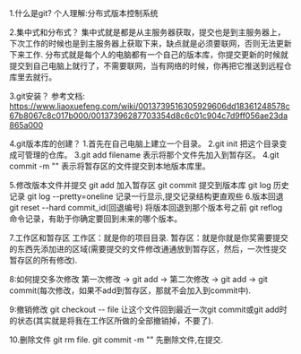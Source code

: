 1.什么是git?
	个人理解:分布式版本控制系统

2.集中式和分布式？
	集中式就是都是从主服务器获取，提交也是到主服务器上，下次工作的时候也是到主服务器上获取下来，缺点就是必须要联网，否则无法更新下来工作.
	分布式就是每个人的电脑都有一个自己的版本库，你提交更新的时候就提交到自己电脑上就行了，不需要联网，当有网络的时候，你再把它推送到远程仓库里去就行。
		
3.git安装？
	参考文档:
	https://www.liaoxuefeng.com/wiki/0013739516305929606dd18361248578c67b8067c8c017b000/00137396287703354d8c6c01c904c7d9ff056ae23da865a000

4.git版本库的创建？
	1.首先在自己电脑上建立一个目录。
	2.git init 把这个目录变成可管理的仓库。
	3.git add filename 表示将那个文件先加入到暂存区。
	4.git commit -m "" 表示将暂存区的文件提交到本地版本库里。

5.修改版本文件并提交
	git add  加入暂存区
	git commit  提交到版本库
	git log  历史记录
	git log --pretty=oneline 记录一行显示,提交记录结构更直观些
6.版本回退
	git reset --hard commit_id(回退编号) 将版本回退到那个版本号之前
	git reflog 命令记录，有助于你确定要回到未来的哪个版本。
	
7.工作区和暂存区
	工作区：就是你的项目目录.
	暂存区：就是你就是你奖需要提交的东西先添加进的区域(需要提交的文件修改通通放到暂存区，然后，一次性提交暂存区的所有修改).

8:如何提交多次修改
	第一次修改 -> git add -> 第二次修改 -> git add -> git commit(每次修改，如果不add到暂存区，那就不会加入到commit中).

9:撤销修改
	git checkout -- file 让这个文件回到最近一次git commit或git add时的状态(其实就是将我在工作区所做的全部撤销掉，不要了).

10.删除文件
	git rm file. 
	git commit -m "" 先删除文件,在提交.


